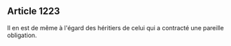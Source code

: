 Article 1223
----
Il en est de même à l'égard des héritiers de celui qui a contracté une pareille
obligation.
